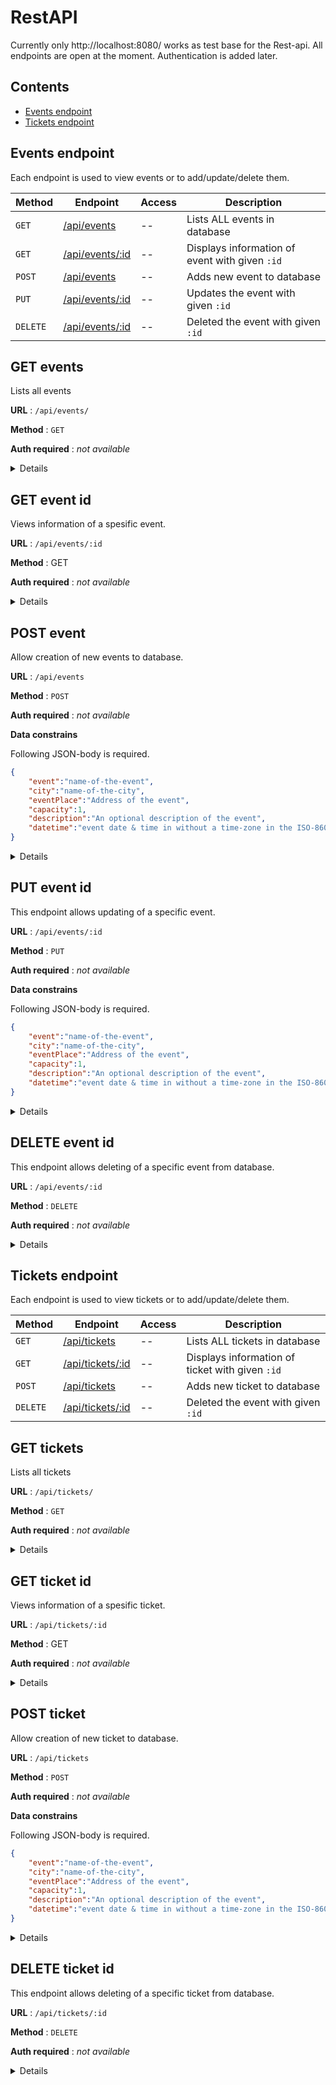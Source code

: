 # RestAPI 

Currently only http://localhost:8080/ works as test base for the Rest-api. 
All endpoints are open at the moment. Authentication is added later. 

## Contents

- [Events endpoint](#Events-endpoint)
- [Tickets endpoint](#Tickets-endpoint)

## Events endpoint

Each endpoint is used to view events or to add/update/delete them.

| Method | Endpoint | Access | Description|
|----|----|----|----|
| `GET` | [/api/events](#GET-events) | -- | Lists ALL events in database |
| `GET` | [/api/events/:id](#GET-event-id) | -- | Displays information of event with given `:id` |
| `POST` | [/api/events](#POST-event) | -- | Adds new event to database |
| `PUT` | [/api/events/:id](#PUT-event-id) | -- | Updates the event with given `:id` |
| `DELETE` | [/api/events/:id](#DELETE-event-id) | -- | Deleted the event with given `:id` |



## GET events

Lists all events

**URL** : `/api/events/`

**Method** : `GET`

**Auth required** : *not available*

<details>


#### Success

> **Code** : `200 OK`
> 
> **Content** : An example of possible content including three events. 
> 
> ```JSON
> [
>     {
>         "event":"Hippafesti",
>         "city":
>         {
>             "city":"Rovaniemi"
>         },
>         "eventPlace":"Hippakenttä",
>         "capacity":1000,
>         "description":"Kuvaus tapahtumasta tähän.",
>         "datetime":"2021-02-28T13:27:44.796903"
>     },
>     {
>         "event":"Musadiggarit",
>         "city":
>         {
>             "city":"Ilmala"
>         },
>         "eventPlace":"Mutakenttä jäähallin takana",
>         "capacity":6,
>         "description":"",
>         "datetime":"2021-02-28T13:27:44.820266"
>     },
>     {
>         "event":"Antin rokkibändi",
>         "city":
>         {
>             "city":"Rovaniemi"
>         },
>         "eventPlace":"Kellariklubi",
>         "capacity":150,
>         "description":"Hieno bändi!",
>         "datetime":"2021-02-28T13:27:44.8259"
>     }
> ]
> ```

</details>


## GET event id

Views information of a spesific event. 

**URL** : `/api/events/:id`

**Method** : GET 

**Auth required** : *not available*

<details>


#### Success

> **Code** : `200 OK`
> 
> **Content** : An example of possible content for a successful request of an event. 
> 
> ```JSON
> {
>     "event":"Hippafesti",
>     "city":
>     {
>         "city":"Rovaniemi"
>     },
>     "eventPlace":"Hippakenttä",
>     "capacity":1000,
>     "description":"Kuvaus tapahtumasta tähän.",
>     "datetime":"2021-02-28T13:27:44.796903"
> }
> ```

#### Error

> **Condition** : Requested `id` is not found from database. 
> 
> **Code** : `404 NOT FOUND`
> 
> **Content example**
> 
> ```JSON
> {
>     "event":"NOT FOUND"
> }
> ```


</details>

## POST event

Allow creation of new events to database. 

**URL** : `/api/events`

**Method** : `POST`
 
**Auth required** : *not available*
 
**Data constrains**
 
Following JSON-body is required.

```JSON
{
    "event":"name-of-the-event",
    "city":"name-of-the-city",
    "eventPlace":"Address of the event",
    "capacity":1,
    "description":"An optional description of the event",
    "datetime":"event date & time in without a time-zone in the ISO-8601"
}
```

<details>


#### Success

> **Condition** : If all information given was valid. 
> 
> **Code** : `201 CREATED`
> 
> **Content example**
> 
> ```JSON
> {
>     "event":"Hippafesti",
>     "city":
>     {
>         "city":"Rovaniemi"
>     },
>     "eventPlace":"Hippakenttä",
>     "capacity":1000,
>     "description":"Kuvaus tapahtumasta tähän.",
>     "datetime":"2021-02-28T13:27:44.796903"
> }
> ```
 
#### Error
 
> **Condition** : Some of the information given wasn't tested valid. 
> 
> **Code** : `400 BAD REQUEST`
> 
> **Content example**
> 
> ```JSON
> {
>     "event":"This field has to be atleast 10 charactes long",
>     "capacity": "This field cannot be null"
> }
> ```

</details>

## PUT event id 

This endpoint allows updating of a specific event. 

**URL** : `/api/events/:id`

**Method** : `PUT`

**Auth required** : *not available* 

**Data constrains**
 
Following JSON-body is required.

```JSON
{
    "event":"name-of-the-event",
    "city":"name-of-the-city",
    "eventPlace":"Address of the event",
    "capacity":1,
    "description":"An optional description of the event",
    "datetime":"event date & time in without a time-zone in the ISO-8601"
}
```

<details>

#### Success

> **Condition** : Event with the `id` exists in the database. 
> 
> **Code** : `200 OK`
> 
> **Content example**
> 
> ```JSON
> {
>     "event":"Hippafesti",
>     "city":
>     {
>         "city":"Rovaniemi"
>     },
>     "eventPlace":"Hippakenttä",
>     "capacity":1000,
>     "description":"Kuvaus tapahtumasta tähän.",
>     "datetime":"2021-02-28T13:27:44.796903"
> }
> ```

#### Error

> **Condition** : Event with the `id` didn't exist in the database. 
> 
> **Code** : `404 NOT FOUND`
> 
> **Content** : `{}`

</details>

## DELETE event id

This endpoint allows deleting of a specific event from database. 

**URL** : `/api/events/:id`

**Method** : `DELETE`
 
**Auth required** : *not available*
 
<details>


#### Success

> **Condition** : Event with the `id` was found from database. 
> 
> **Code** : `204 NO CONTENT`
> 
> **Content** : `{}`

#### Error

> **Condition** : Event with the `id` wasn't found. 
> 
> **Code** : `404 NOT FOUND`
> 
> **Content** : `{}`

</details>


## Tickets endpoint

Each endpoint is used to view tickets or to add/update/delete them.

| Method | Endpoint | Access | Description|
|----|----|----|----|
| `GET` | [/api/tickets](#GET-ticket) | -- | Lists ALL tickets in database |
| `GET` | [/api/tickets/:id](#GET-ticket-id) | -- | Displays information of ticket with given `:id` |
| `POST` | [/api/tickets](#POST-ticket) | -- | Adds new ticket to database |
| `DELETE` | [/api/tickets/:id](#DELETE-ticket-id) | -- | Deleted the event with given `:id` |



## GET tickets

Lists all tickets

**URL** : `/api/tickets/`

**Method** : `GET`

**Auth required** : *not available*

<details>


#### Success

> **Code** : `200 OK`
> 
> **Content** : An example of possible content including three tickets. 
> 
> ```JSON
> [
>     {
>         "event":"Hippafesti",
>         "city":
>         {
>             "city":"Rovaniemi"
>         },
>         "eventPlace":"Hippakenttä",
>         "capacity":1000,
>         "description":"Kuvaus tapahtumasta tähän.",
>         "datetime":"2021-02-28T13:27:44.796903"
>     },
>     {
>         "event":"Musadiggarit",
>         "city":
>         {
>             "city":"Ilmala"
>         },
>         "eventPlace":"Mutakenttä jäähallin takana",
>         "capacity":6,
>         "description":"",
>         "datetime":"2021-02-28T13:27:44.820266"
>     },
>     {
>         "event":"Antin rokkibändi",
>         "city":
>         {
>             "city":"Rovaniemi"
>         },
>         "eventPlace":"Kellariklubi",
>         "capacity":150,
>         "description":"Hieno bändi!",
>         "datetime":"2021-02-28T13:27:44.8259"
>     }
> ]
> ```

</details>


## GET ticket id

Views information of a spesific ticket. 

**URL** : `/api/tickets/:id`

**Method** : GET 

**Auth required** : *not available*

<details>


#### Success

> **Code** : `200 OK`
> 
> **Content** : An example of possible content for a successful request of an ticket. 
> 
> ```JSON
> {
>     "event":"Hippafesti",
>     "city":
>     {
>         "city":"Rovaniemi"
>     },
>     "eventPlace":"Hippakenttä",
>     "capacity":1000,
>     "description":"Kuvaus tapahtumasta tähän.",
>     "datetime":"2021-02-28T13:27:44.796903"
> }
> ```

#### Error

> **Condition** : Requested `id` is not found from database. 
> 
> **Code** : `404 NOT FOUND`
> 
> **Content example**
> 
> ```JSON
> {
>     "event":"NOT FOUND"
> }
> ```


</details>

## POST ticket

Allow creation of new ticket to database. 

**URL** : `/api/tickets`

**Method** : `POST`
 
**Auth required** : *not available*
 
**Data constrains**
 
Following JSON-body is required.

```JSON
{
    "event":"name-of-the-event",
    "city":"name-of-the-city",
    "eventPlace":"Address of the event",
    "capacity":1,
    "description":"An optional description of the event",
    "datetime":"event date & time in without a time-zone in the ISO-8601"
}
```

<details>


#### Success

> **Condition** : If all information given was valid. 
> 
> **Code** : `201 CREATED`
> 
> **Content example**
> 
> ```JSON
> {
>     "event":"Hippafesti",
>     "city":
>     {
>         "city":"Rovaniemi"
>     },
>     "eventPlace":"Hippakenttä",
>     "capacity":1000,
>     "description":"Kuvaus tapahtumasta tähän.",
>     "datetime":"2021-02-28T13:27:44.796903"
> }
> ```
 
#### Error
 
> **Condition** : Some of the information given wasn't tested valid. 
> 
> **Code** : `400 BAD REQUEST`
> 
> **Content example**
> 
> ```JSON
> {
>     "event":"This field has to be atleast 10 charactes long",
>     "capacity": "This field cannot be null"
> }
> ```

</details>


## DELETE ticket id

This endpoint allows deleting of a specific ticket from database. 

**URL** : `/api/tickets/:id`

**Method** : `DELETE`
 
**Auth required** : *not available*
 
<details>


#### Success

> **Condition** : Ticket with the `id` was found from database. 
> 
> **Code** : `204 NO CONTENT`
> 
> **Content** : `{}`

#### Error

> **Condition** : Ticket with the `id` wasn't found. 
> 
> **Code** : `404 NOT FOUND`
> 
> **Content** : `{}`

</details>
